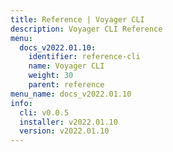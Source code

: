 ```yaml
---
title: Reference | Voyager CLI
description: Voyager CLI Reference
menu:
  docs_v2022.01.10:
    identifier: reference-cli
    name: Voyager CLI
    weight: 30
    parent: reference
menu_name: docs_v2022.01.10
info:
  cli: v0.0.5
  installer: v2022.01.10
  version: v2022.01.10
---
```


